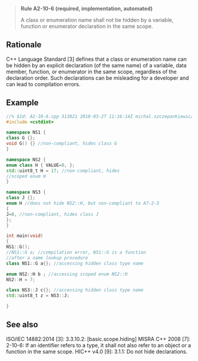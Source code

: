 > **Rule A2-10-6 (required, implementation, automated)**
>
> A class or enumeration name shall not be hidden by a variable, function
> or enumerator declaration in the same scope.

## Rationale

C++ Language Standard [3] defines that a class or enumeration name can be hidden
by an explicit declaration (of the same name) of a variable, data member, function, or
enumerator in the same scope, regardless of the declaration order. Such
declarations can be misleading for a developer and can lead to compilation errors.

## Example

```cpp
//% $Id: A2-10-6.cpp 313821 2018-03-27 11:16:14Z michal.szczepankiewicz $
#include <cstdint>

namespace NS1 {
class G {};
void G() {} //non-compliant, hides class G
}

namespace NS2 {
enum class H { VALUE=0, };
std::uint8_t H = 17; //non-compliant, hides
//scoped enum H
}

namespace NS3 {
class J {};
enum H //does not hide NS2::H, but non-compliant to A7-2-3
{
J=0, //non-compliant, hides class J
};
}

int main(void)
{
NS1::G();
//NS1::G a; //compilation error, NS1::G is a function
//after a name lookup procedure
class NS1::G a{}; //accessing hidden class type name

enum NS2::H b ; //accessing scoped enum NS2::H
NS2::H = 7;

class NS3::J c{}; //accessing hidden class type name
std::uint8_t z = NS3::J;

}

```

## See also

ISO/IEC 14882:2014 [3]: 3.3.10.2: [basic.scope.hiding]
MISRA C++ 2008 [7]: 2-10-6: If an identifier refers to a type, it shall not also
refer to an object or a function in the same scope.
HIC++ v4.0 [9]: 3.1.1: Do not hide declarations.
